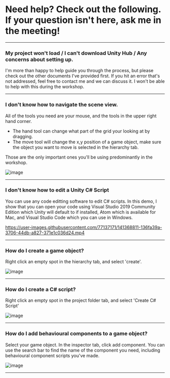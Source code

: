 # Need help? Check out the following. If your question isn't here, ask me in the meeting!

---
### **My project won't load / I can't download Unity Hub / Any concerns about setting up.**

I'm more than happy to help guide you through the process, but please check out the other documents I've provided first. If you hit an error that's not addressed, feel free to contact me and we can discuss it. I won't be able to help with this during the workshop.

---
### **I don't know how to navigate the scene view.**

All of the tools you need are your mouse, and the tools in the upper right hand corner. 
* The hand tool can change what part of the grid your looking at by dragging.
* The move tool will change the x,y position of a game object, make sure the object you want to move is selected in the hierarchy tab.

Those are the only important ones you'll be using predominantly in the workshop.

![image](https://user-images.githubusercontent.com/77137171/141366182-cb8c1b89-2fa6-4ff4-97f6-07f2f5efafbf.png)

---
### **I don't know how to edit a Unity C# Script**

You can use any code editting software to edit C# scripts. In this demo, I show that you can open your code using Visual Studio 2019 Community Edition which Unity will default to if installed, Atom which is available for Mac, and Visual Studio Code which you can use in Windows. 

https://user-images.githubusercontent.com/77137171/141368811-136fa39a-3706-44db-a827-371e1c036d24.mp4


---
### **How do I create a game object?**

Right click an empty spot in the hierarchy tab, and select 'create'.

![image](https://user-images.githubusercontent.com/77137171/141367042-f393ed6c-5ec2-4a9e-919c-d79da337cfc9.png)

---
### **How do I create a C# script?**

Right click an empty spot in the project folder tab, and select 'Create C# Script'

![image](https://user-images.githubusercontent.com/77137171/141367061-052c4a82-83fd-48ed-90a0-3247b6b1454d.png)

---
### **How do I add behavioural components to a game object?**

Select your game object. In the inspector tab, click add component. You can use the search bar to find the name of the component you need, including behavioural component scripts you've made.

![image](https://user-images.githubusercontent.com/77137171/141367099-2d0448e1-c099-4873-82a3-9430d73d8e85.png)

---
